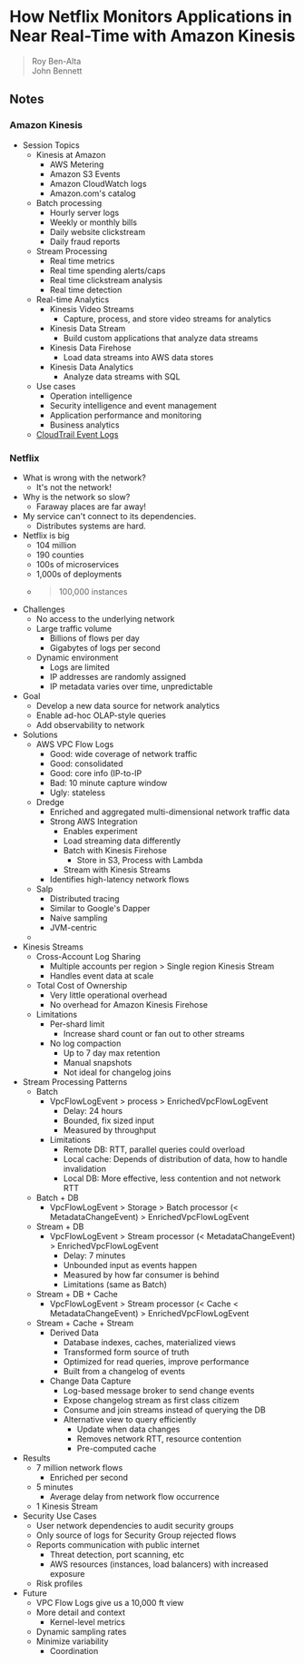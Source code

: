 # How Netflix Monitors Applications in Near Real-Time with Amazon Kinesis
> Roy Ben-Alta  
> John Bennett  

## Notes

### Amazon Kinesis

* Session Topics
    * Kinesis at Amazon
        * AWS Metering
        * Amazon S3 Events
        * Amazon CloudWatch logs
        * Amazon.com's catalog
    * Batch processing
        * Hourly server logs
        * Weekly or monthly bills
        * Daily website clickstream
        * Daily fraud reports
    * Stream Processing
        * Real time metrics
        * Real time spending alerts/caps
        * Real time clickstream analysis
        * Real time detection
    * Real-time Analytics
        * Kinesis Video Streams
            * Capture, process, and store video streams for analytics
        * Kinesis Data Stream
            * Build custom applications that analyze data streams
        * Kinesis Data Firehose
            * Load data streams into AWS data stores
        * Kinesis Data Analytics
            * Analyze data streams with SQL
    * Use cases
        * Operation intelligence
        * Security intelligence and event management
        * Application performance and monitoring
        * Business analytics
    * [CloudTrail Event Logs](http://amzn.to/2ApHXKr)

### Netflix

* What is wrong with the network?
    * It's not the network!
* Why is the network so slow?
    * Faraway places are far away!
* My service can't connect to its dependencies.
    * Distributes systems are hard.
* Netflix is big
    * 104 million
    * 190 counties
    * 100s of microservices
    * 1,000s of deployments
    * > 100,000 instances
* Challenges
    * No access to the underlying network
    * Large traffic volume
        * Billions of flows per day
        * Gigabytes of logs per second
    * Dynamic environment
        * Logs are limited
        * IP addresses are randomly assigned
        * IP metadata varies over time, unpredictable
* Goal
    * Develop a new data source for network analytics
    * Enable ad-hoc OLAP-style queries
    * Add observability to network
* Solutions
    * AWS VPC Flow Logs
        * Good: wide coverage of network traffic
        * Good: consolidated
        * Good: core info (IP-to-IP
        * Bad: 10 minute capture window
        * Ugly: stateless
    * Dredge
        * Enriched and aggregated multi-dimensional network traffic data
        * Strong AWS Integration
            * Enables experiment
            * Load streaming data differently
            * Batch with Kinesis Firehose
                * Store in S3, Process with Lambda
            * Stream with Kinesis Streams
        * Identifies high-latency network flows
    * Salp
        * Distributed tracing
        * Similar to Google's Dapper
        * Naive sampling
        * JVM-centric
    * 
* Kinesis Streams
    * Cross-Account Log Sharing
        * Multiple accounts per region > Single region Kinesis Stream
        * Handles event data at scale
    * Total Cost of Ownership
        * Very little operational overhead
        * No overhead for Amazon Kinesis Firehose
    * Limitations
        * Per-shard limit
            * Increase shard count or fan out to other streams
        * No log compaction
            * Up to 7 day max retention
            * Manual snapshots
            * Not ideal for changelog joins
* Stream Processing Patterns
    * Batch
        * VpcFlowLogEvent > process > EnrichedVpcFlowLogEvent
            * Delay: 24 hours
            * Bounded, fix sized input
            * Measured by throughput
        * Limitations
            * Remote DB: RTT, parallel queries could overload
            * Local cache: Depends of distribution of data, how to handle invalidation
            * Local DB: More effective, less contention and not network RTT
    * Batch + DB
        * VpcFlowLogEvent > Storage > Batch processor (< MetadataChangeEvent) > EnrichedVpcFlowLogEvent
    * Stream + DB
        * VpcFlowLogEvent > Stream processor (< MetadataChangeEvent) > EnrichedVpcFlowLogEvent
            * Delay: 7 minutes
            * Unbounded input as events happen
            * Measured by how far consumer is behind
            * Limitations (same as Batch)
    * Stream + DB + Cache
        * VpcFlowLogEvent > Stream processor (< Cache < MetadataChangeEvent) > EnrichedVpcFlowLogEvent
    * Stream + Cache + Stream
        * Derived Data
            * Database indexes, caches, materialized views
            * Transformed form source of truth
            * Optimized for read queries, improve performance
            * Built from a changelog of events
        * Change Data Capture
            * Log-based message broker to send change events
            * Expose changelog stream as first class citizem
            * Consume and join streams instead of querying the DB
            * Alternative view to query efficiently
                * Update when data changes
                * Removes network RTT, resource contention
                * Pre-computed cache
* Results
    * 7 million network flows
        * Enriched per second
    * 5 minutes
        * Average delay from network flow occurrence
    * 1 Kinesis Stream
* Security Use Cases
    * User network dependencies to audit security groups
    * Only source of logs for Security Group rejected flows
    * Reports communication with public internet
        * Threat detection, port scanning, etc
        * AWS resources (instances, load balancers) with increased exposure
    * Risk profiles
* Future
    * VPC Flow Logs give us a 10,000 ft view
    * More detail and context
        * Kernel-level metrics
    * Dynamic sampling rates
    * Minimize variability
        * Coordination
